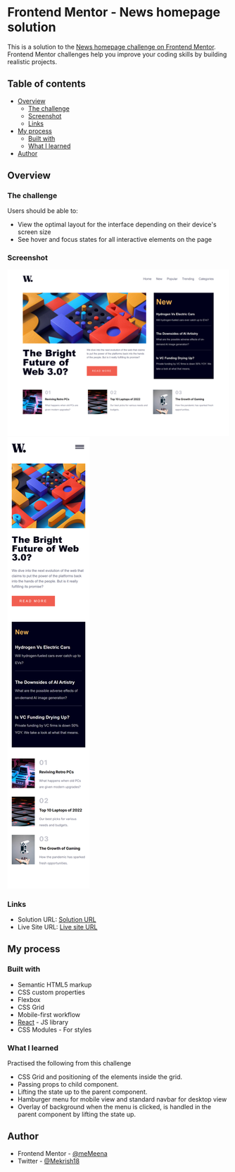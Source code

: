 # Frontend Mentor - News homepage solution

This is a solution to the [News homepage challenge on Frontend Mentor](https://www.frontendmentor.io/challenges/news-homepage-H6SWTa1MFl). Frontend Mentor challenges help you improve your coding skills by building realistic projects.

## Table of contents

- [Overview](#overview)
  - [The challenge](#the-challenge)
  - [Screenshot](#screenshot)
  - [Links](#links)
- [My process](#my-process)
  - [Built with](#built-with)
  - [What I learned](#what-i-learned)
- [Author](#author)

## Overview

### The challenge

Users should be able to:

- View the optimal layout for the interface depending on their device's screen size
- See hover and focus states for all interactive elements on the page

### Screenshot

![](./Desktop-Screenshot-news-homepage-main.png)
![](./Mobile-Screenshot-news-homepage-main.png)

### Links

- Solution URL: [Solution URL](https://github.com/Memeena/news-homepage-main-app)
- Live Site URL: [Live site URL](https://memeena.github.io/news-homepage-main-app/)

## My process

### Built with

- Semantic HTML5 markup
- CSS custom properties
- Flexbox
- CSS Grid
- Mobile-first workflow
- [React](https://reactjs.org/) - JS library
- CSS Modules - For styles

### What I learned

Practised the following from this challenge

- CSS Grid and positioning of the elements inside the grid.
- Passing props to child component.
- Lifting the state up to the parent component.
- Hamburger menu for mobile view and standard navbar for desktop view
- Overlay of background when the menu is clicked, is handled in the parent component by lifting the state up.

## Author

- Frontend Mentor - [@meMeena](https://www.frontendmentor.io/profile/meMeena)
- Twitter - [@Mekrish18](https://www.twitter.com/MeKrish18)
